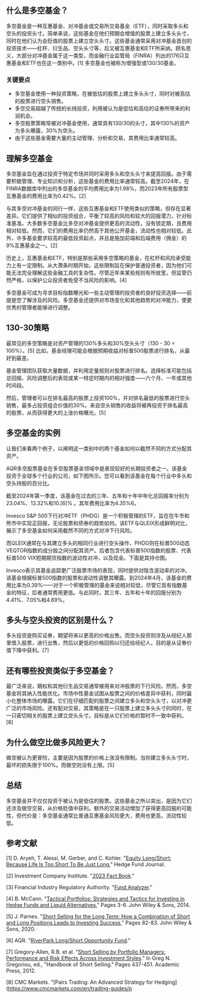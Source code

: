 ## 什么是多空基金？

多空基金是一种互惠基金、对冲基金或交易所交易基金（ETF），同时采取多头和空头的投资头寸。简单来说，这些基金在他们预期会增值的股票上建立多头头寸，同时在他们认为会贬值的股票上建立空头头寸。这些基金通常采用对冲基金首创的投资技术——杠杆、衍生品、空头头寸等，后又被互惠基金和ETF所采纳。顾名思义，大部分对冲基金属于这一类型，而金融行业监管局（FINRA）列出的176只互惠基金和ETF也在这一类别中。[1] 多空基金也被称为增强型或130/30基金。

### 关键要点

- 多空基金使用一种投资策略，在被低估的股票上建立多头头寸，同时对被高估的股票进行空头销售。
- 多空交易超越了传统的长线投资，利用被认为是低估和高估的证券所带来的利润机会。
- 多空股票策略常被对冲基金使用，通常具有130/30的头寸，其中130%的资产为多头曝露，30%为空头。
- 由于这些基金需要大量的主动管理、分析和交易，其费用比率通常较高。

## 理解多空基金

多空基金旨在通过投资于特定市场并同时采用多头和空头头寸来提高回报。由于需要积极管理、专业知识和分析，这些基金的费用比率通常较高。截至2024年，在FINRA数据库中列出的多空基金的平均费用比率为1.98%，而2023年所有股票型互惠基金的费用比率为0.42%。[2] 

与其多空对冲基金的同行一样，这些互惠基金和ETF使用类似的策略，但存在显著差异。它们提供了相似的投资组合，平衡了较高的风险和较大的回报潜力，针对标准基准。大多数多空基金比多空对冲基金提供更高的流动性，没有锁定期，且费用相对较低。然而，它们的费用比率仍然高于其他公开基金，流动性也相对较低。此外，许多基金要求较高的最低投资起点，并且是施加前端和后端费用（佣金）的9%互惠基金之一。[2]

历史上，互惠基金和ETF，特别是那些采用多空策略的基金，在杠杆和风险承受能力上有一定限制。从大萧条时期开始，这些限制旨在保护普通投资者，因为他们可能无法完全理解这些金融工具的复杂性。尽管近年来某些规则有所放宽，但监管仍然严格，以保护公众投资者免受不当风险的影响。[4]

多空基金可成为寻求目标指数曝光和一些主动管理的投资者的良好投资选择——前提是您了解涉及的风险。多空基金还提供对市场变化和其他趋势的对冲能力，使更优秀的管理者能够进行调整。

## 130-30策略

最常见的多空策略是对资产管理的130%多头和30%空头头寸（130 - 30 = 100%）。[5] 比如，基金经理可能会根据预期收益对标普500股票进行排名，从最好到最差。

基金管理团队获取大量数据，并利用定量规则对股票进行排名。选择标准可能包括总回报、风险调整后的表现或某一特定时期内的相对强度——六个月、一年或其他时间段。

然后，管理者可以在排名最高的股票上投资100%，并对排名最低的股票进行空头销售，最多占投资组合价值的30%。来自空头销售的收益将被再投资于排名最高的股票，从而获得更大的上涨价格曝光。[5]

## 多空基金的实例

让我们来看两个例子，以阐明这一类别中的两个基金如何以截然不同的方式分配其资产。

AQR多空股票基金在多空股票基金领域中是表现较好的长期投资者之一。该基金投资于全球多个行业的公司，如下图所示。您可以看到该基金在每个行业中多头和空头持股的百分比。

截至2024年第一季度，该基金在过去的三年、五年和十年中年化总回报率分别为23.04%、13.32%和10.[6]% 。其年费用比率为4.35%6。

Invesco S&P 500下行对冲ETF（PHDG）是一个积极管理的ETF，旨在在牛市和熊市中实现正回报，无论股票和债券的趋势如何。该ETF与QLEIX形成鲜明对比，展示了多空基金如何采用截然不同的方式对冲下行风险。

而QLEIX通常在与其建立多头的相同行业进行空头操作，PHDG则在标普500动态VEQTOR指数的成分股之间分配其资产。后者包含代表标普500指数的股票、代表标普500 VIX短期期货指数的波动性对冲，以及现金。下面是其持仓图。

Invesco表示其基金追踪更广泛股票市场的表现，同时提供对隐含波动率的对冲。该基金根据标普500指数的股票和波动性调整其曝露。到2024年4月，该基金的费用比率为0.39%——对于一个积极管理的基金来说相对较低，尽管它具有指数基金的特征，后者通常费用更低。与此同时，其三年、五年和十年的回报分别为4.41%、7.05%和4.69%。

## 多头与空头投资的区别是什么？

多头投资是购买证券，期望将来以更高的价格出售。而空头投资则涉及从经纪人那里借入股票，进行出售，然后以更低的价格回购以归还给经纪人，目的是从证券价值下降中获利。[7]

## 还有哪些投资类似于多空基金？

最广泛来说，期权和其他衍生品交易通常被用来对冲股票的下行风险。然而，多空基金将其纳入性能优化。市场中性基金试图从股票之间的价格差异中获利，同时最小化整体市场的曝露。它们在仔细匹配的股票之间建立多头和空头头寸，以对冲更广泛的市场风险。还有配对交易，其策略是在一只股票上建立多头头寸的同时，在一只密切相关的股票上建立空头头寸。目标是从它们价格的暂时不一致中获利。[8]

## 为什么做空比做多风险更大？

做空被认为更冒险，主要是因为股票的价格上涨没有限制。当你建立多头头寸时，最坏的损失限于100%。而做空则没有上限。[5]

## 总结

多空基金并不仅仅投资于被认为是低估的股票。这些基金之所以突出，是因为它们还涉及做空交易，从价格贬值中获利。额外的交易活动增加了获得更高回报的可能性，但代价是：多空基金通常比普通互惠基金风险更大，费用也更高，流动性较低。

## 参考文献

[1] D. Aryeh, T. Alessi, M. Gerber, and C. Kohler. "[Equity Long/Short: Because Life Is Too Short To Be Just Long.](https://thehedgefundjournal.com/equity-long-short/)" Hedge Fund Journal.

[2] Investment Company Institute. "[2023 Fact Book](https://www.icifactbook.org/pdf/2023-factbook.pdf)."

[3] Financial Industry Regulatory Authority. "[Fund Analyzer](https://tools.finra.org/fund_analyzer/search)."

[4] B. McCann. "[Tactical Portfolios: Strategies and Tactics for Investing in Hedge Funds and Liquid Alternatives](https://www.wiley.com/en-ie/Following+the+Trend%3A+Diversified+Managed+Futures+Trading,+2nd+Edition-p-9781119908982)," Pages 3-6. John Wiley & Sons, 2014.

[5] J. Parnes. "[Short Selling for the Long Term: How a Combination of Short and Long Positions Leads to Investing Success](https://www.wiley.com/en-us/Short+Selling+for+the+Long+Term%3A+How+a+Combination+of+Short+and+Long+Positions+Leads+to+Investing+Success-p-9781119527824)," Pages 82-83. John Wiley & Sons, 2020.

[6] AQR. "[RiverPark Long/Short Opportunity Fund](https://funds.aqr.com/funds/aqr-long-short-equity-fund)."

[7] Gregory-Allen, R.B. et al. "[Short Selling by Portfolio Managers: Performance and Risk Effects Across Investment Styles](https://www.sciencedirect.com/science/article/abs/pii/B9780123877246000301)." In Greg N. Gregoriou, ed., "Handbook of Short Selling." Pages 437-451. Academic Press, 2012.

[8] CMC Markets. "[Pairs Trading: An Advanced Strategy for Hedging](https://www.cmcmarkets.com/en/trading-guides/p